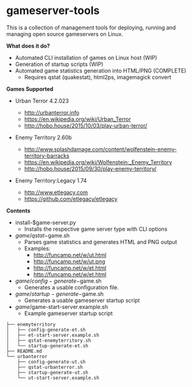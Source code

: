 gameserver-tools
===================

This is a collection of management tools for deploying, running and managing open source gameservers on Linux.

**What does it do?**
   - Automated CLI installation of games on Linux host (WIP)
   - Generation of startup scripts (WIP)
   - Automated game statistics generation into HTML/PNG (COMPLETE)
      - Requires qstat (quakestat), html2ps, imagemagick convert
 
**Games Supported**

   - Urban Terror 4.2.023
      * http://urbanterror.info
      * https://en.wikipedia.org/wiki/Urban_Terror
      * http://hobo.house/2015/10/03/play-urban-terror/

   - Enemy Territory 2.60b
      * http://www.splashdamage.com/content/wolfenstein-enemy-territory-barracks
      * https://en.wikipedia.org/wiki/Wolfenstein:_Enemy_Territory
      * http://hobo.house/2015/09/30/play-enemy-territory/

   - Enemy Territory:Legacy 1.74
      * http://www.etlegacy.com
      * https://github.com/etlegacy/etlegacy

**Contents**

   - install-$game-server.py
      - Installs the respective game server type with CLI options
   - $game/qstat-$game.sh
      - Parses game statistics and generates HTML and PNG output
      - Examples:
         - http://funcamp.net/w/ut.html 
         - http://funcamp.net/w/ut.png
         - http://funcamp.net/w/et.html
         - http://funcamp.net/w/et.html
   - $game/config-generate-$game.sh
      - Generates a usable configuration file.
   - $game/startup-generate-$game.sh
      - Generates a usable gameserver startup script
   - $game/$game-start-server.example.sh
      - Example gameserver startup script

```
├── enemyterritory
│   ├── config-generate-et.sh
│   ├── et-start-server.example.sh
│   ├── qstat-enemyterritory.sh
│   └── startup-generate-et.sh
├── README.md
└── urbanterror
    ├── config-generate-ut.sh
    ├── qstat-urbanterror.sh
    ├── startup-generate-ut.sh
    └── ut-start-server.example.sh
```
